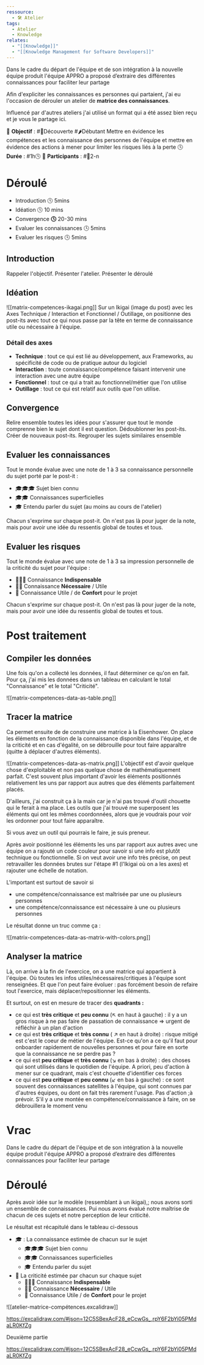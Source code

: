 ```yaml
---
ressource:
  - 🛠️ Atelier
tags:
  - Atelier
  - Knowledge
relates:
  - "[[Knowledge]]"
  - "[[Knowledge Management for Software Developers]]"
---
```

Dans le cadre du départ de l'équipe et de son intégration à la nouvelle équipe produit l'équipe APPRO a proposé d’extraire des différentes connaissances pour faciliter leur partage

Afin d'expliciter les connaissances es personnes qui partaient, j'ai eu l'occasion de dérouler un atelier de **matrice des connaissances**. 

Influencé par d'autres ateliers j'ai utilisé un format qui a été assez bien reçu et je vous le partage ici. 

🎯 **Objectif** : #🔭Découverte #🌶️Débutant 
	Mettre en évidence les compétences et les connaissance des personnes de l'équipe et mettre en évidence des actions à mener pour limiter les risques liés à la perte 
🕓 **Durée** : #1h🕓
👥 **Participants** : #👥2-n

# Déroulé

- Introduction 🕓 5mins 
- Idéation 🕓 10 mins 
- Convergence **🕓** 20-30 mins
- Evaluer les connaissances 🕓 5mins 
- Evaluer les risques 🕓 5mins 

## Introduction

Rappeler l'objectif.
Présenter l'atelier.
Présenter le déroulé 

## Idéation

![[matrix-competences-ikagai.png]]
Sur un Ikigai (image du post) avec les Axes Technique / Interaction et Fonctionnel / Outillage, on positionne des post-its avec tout ce qui nous passe par la tête en terme de connaissance utile ou nécessaire à l'équipe. 

### Détail des axes

- **Technique** : tout ce qui est lié au développement, aux Frameworks, au spécificité de code ou de pratique autour du logiciel 
- **Interaction** : toute connaissance/compétence faisant intervenir une interaction avec une autre équipe 
- **Fonctionnel** : tout ce qui a trait au fonctionnel/métier que l'on utilise 
- **Outillage** : tout ce qui est relatif aux outils que l'on utilise. 

## Convergence

Relire ensemble toutes les idées pour s'assurer que tout le monde comprenne bien le sujet dont il est question. Dédoublonner les post-its. Créer de nouveaux post-its. Regrouper les sujets similaires ensemble 

## Evaluer les connaissances

Tout le monde évalue avec une note de 1 à 3 sa connaissance personnelle du sujet porté par le post-it :
- 🎓🎓🎓 Sujet bien connu 
- 🎓🎓 Connaissances superficielles 
- 🎓 Entendu parler du sujet (au moins au cours de l'atelier)

Chacun s'exprime sur chaque post-it. On n'est pas là pour juger de la note, mais pour avoir une idée du ressentis global de toutes et tous. 

## Evaluer les risques
Tout le monde évalue avec une note de 1 à 3 sa impression personnelle de la criticité du sujet pour l'équipe :

- 🚨🚨🚨 Connaissance **Indispensable**
- 🚨🚨 Connaissance **Nécessaire** / Utile
- 🚨 Connaissance Utile / de **Confort** pour le projet

Chacun s'exprime sur chaque post-it. On n'est pas là pour juger de la note, mais pour avoir une idée du ressentis global de toutes et tous.

# Post traitement

## Compiler les données

Une fois qu'on a collecté les données, il faut déterminer ce qu'on en fait. Pour ça, j'ai mis les données dans un tableau en calculant le total "Connaissance" et le total "Criticité".

![[matrix-competences-data-as-table.png]]


## Tracer la matrice

Ca permet ensuite de de construire une matrice à la Eisenhower. On place les éléments en fonction de la connaissance disponible dans l'équipe, et de la criticité et en cas d'égalité, on se débrouille pour tout faire apparaître (quitte à déplacer d'autres éléments). 

![[matrix-competences-data-as-matrix.png]]
L'objectif est d'avoir quelque chose d'exploitable et non pas quelque chose de mathématiquement parfait. C'est souvent plus important d'avoir les éléments positionnés relativement les uns par rapport aux autres que des éléments parfaitement placés.

D'ailleurs, j'ai construit ça à la main car je n'ai pas trouvé d'outil chouette qui le ferait à ma place. Les outils que j'ai trouvé me superposent les éléments qui ont les mêmes coordonnées, alors que je voudrais pour voir les ordonner pour tout faire apparaître.

Si vous avez un outil qui pourrais le faire, je suis preneur.

Après avoir positionné les éléments les uns par rapport aux autres avec une équipe on a rajouté un code couleur pour savoir si une info est plutôt technique ou fonctionnelle. Si on veut avoir une info très précise, on peut retravailler les données brutes sur l'étape #1 (l'Ikigai où on a les axes) et rajouter une échelle de notation. 

L'important est surtout de savoir si 
- une compétence/connaissance est maîtrisée par une ou plusieurs personnes 
- une compétence/connaissance est nécessaire à une ou plusieurs personnes

Le résultat donne un truc comme ça :

![[matrix-competences-data-as-matrix-with-colors.png]]

## Analyser la matrice

Là, on arrive à la fin de l'exercice, on a une matrice qui appartient à l'équipe. Où toutes les infos utiles/nécessaires/critiques à l'équipe sont renseignées. Et que l'on peut faire évoluer : pas forcément besoin de refaire tout l'exercice, mais déplacer/repositionner les éléments. 

Et surtout, on est en mesure de tracer des **quadrants :** 
- ce qui est **très critique** et **peu connu** (↖️ en haut à gauche) : il y a un gros risque à ne pas faire de passation de connaissance => urgent de réfléchir à un plan d'action 
- ce qui est **très critique** et **très connu** ( ↗️ en haut à droite) : risque mitigé est c'est le coeur de métier de l'équipe. Est-ce qu'on a ce qu'il faut pour onboarder rapidement de nouvelles personnes et pour faire en sorte que la connaissance ne se perdre pas ? 
- ce qui est **peu critique** et **très connu** (↘️ en bas à droite) : des choses qui sont utilisés dans le quotidien de l'équipe. A priori, peu d'action à mener sur ce quadrant, mais c'est chouette d'identifier ces forces 
- ce qui est **peu critique** et **peu connu** (↙️ en bas à gauche) : ce sont souvent des connaissances satellites à l'équipe, qui sont connues par d'autres équipes, ou dont on fait très rarement l'usage. Pas d'action ;à prévoir. S'il y a une montée en compétence/connaissance à faire, on se débrouillera le moment venu 


# Vrac

Dans le cadre du départ de l'équipe et de son intégration à la nouvelle équipe produit l'équipe APPRO a proposé d’extraire des différentes connaissances pour faciliter leur partage

# Déroulé

Après avoir idée sur le modèle (ressemblant à un ikigai),; nous avons sorti un ensemble de connaissances. Pui nous avons évalué notre maîtrise de chacun de ces sujets et notre perception de leur criticité.

Le résultat est récapitulé dans le tableau ci-dessous

- 🎓 : La connaissance estimée de chacun sur le sujet
	- 🎓🎓🎓 Sujet bien connu
	- 🎓🎓 Connaissances superficielles
	- 🎓 Entendu parler du sujet
- 🚨 La criticité estimée par chacun sur chaque sujet
	- 🚨🚨🚨 Connaissance **Indispensable**
	- 🚨🚨 Connaissance **Nécessaire** / Utile
	- 🚨 Connaissance Utile / de **Confort** pour le projet


![[atelier-matrice-compétences.excalidraw]]

https://excalidraw.com/#json=12C5SBexAcF28_eCcwGs_,rpY6F2bYi05PMdaLR0KfZg

Deuxième partie








https://excalidraw.com/#json=12C5SBexAcF28_eCcwGs_,rpY6F2bYi05PMdaLR0KfZg